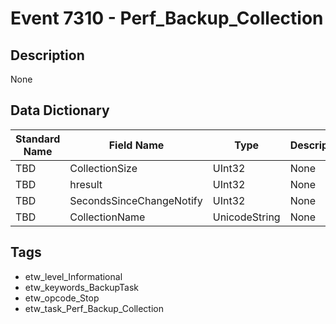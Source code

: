 # Event 7310 - Perf_Backup_Collection

## Description
None

## Data Dictionary
|Standard Name|Field Name|Type|Description|Sample Value|
|---|---|---|---|---|
|TBD|CollectionSize|UInt32|None|`None`|
|TBD|hresult|UInt32|None|`None`|
|TBD|SecondsSinceChangeNotify|UInt32|None|`None`|
|TBD|CollectionName|UnicodeString|None|`None`|

## Tags
* etw_level_Informational
* etw_keywords_BackupTask
* etw_opcode_Stop
* etw_task_Perf_Backup_Collection
